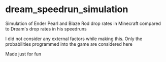 # dream_speedrun_simulation
Simulation of Ender Pearl and Blaze Rod drop rates in Minecraft compared to Dream's drop rates in his speedruns

I did not consider any external factors while making this. Only the probabilities programmed into the game are considered here

Made just for fun
